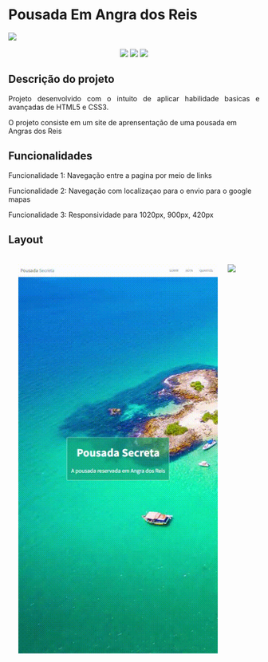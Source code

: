 <h1>Pousada Em Angra dos Reis </h1>
<img src="https://img.shields.io/badge/Status%20do%20Projeto-Completado-green"> 

<p align="center">
  <img src="https://img.shields.io/badge/HTML5-E34F26?style=for-the-badge&logo=html5&logoColor=white"/>
  <img src="https://img.shields.io/badge/CSS3-1572B6?style=for-the-badge&logo=css3&logoColor=white"/>
    <img src="responsividade-imagens\1020.gif"/>
</p>

## Descrição do projeto 

<p align="justify">
  Projeto desenvolvido com o intuito de aplicar habilidade basicas e avançadas de HTML5 e CSS3.

  O projeto consiste em um site de aprensentação de uma pousada em Angras dos Reis
</p>

## Funcionalidades

Funcionalidade 1:   Navegação entre a pagina por meio de links  

Funcionalidade 2:   Navegação com localizaçao para o envio para o google mapas

Funcionalidade 3:   Responsividade para 1020px, 900px, 420px

## Layout

<div style="display:flex; padding: 20px; margi">
<img width=400px src="responsividade-imagens\425.gif">
<img width=450px style="margin-left:20px" src="responsividade-imagens\728.gif">
</div>